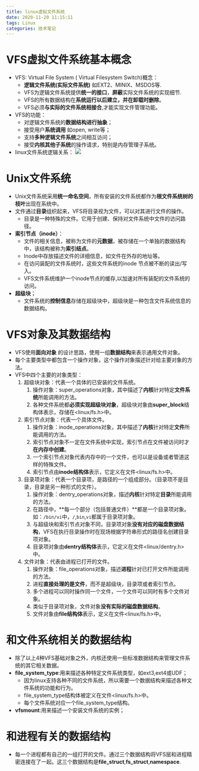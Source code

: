 ```yaml
---
title: linux虚拟文件系统
date: 2020-11-20 11:15:11
tags: Linux
categories: 技术笔记
---
```


# VFS虚拟文件系统基本概念


* VFS: Virtual File System ( Virtual Filesystem Switch)概念：
    * **逻辑文件系统(实际文件系统)**  如EXT2、MINIX、MSDOS等.
    * VFS为逻辑文件系统提供**统一的接口**，**屏蔽**实际文件系统的实现细节.
    * VFS的所有数据结构在**系统运行以后建立，并在卸载时删除**。
    * VFS必须**与实际的文件系统相接合**,才能实现文件管理功能。
* VFS的功能：
  * 对逻辑文件系统的**数据结构进行抽象**；
  * 接受用户**系统调用** 如open, write等；
  * 支持**多种逻辑文件系统**之间相互访问；
  * 接受**内核其他子系统**的操作请求，特别是内存管理子系统。
* linux文件系统逻辑关系：
![](https://zjpicture.oss-cn-beijing.aliyuncs.com/giteePic/picgo-master/img/20201120114340.jpg)


# Unix文件系统

* Unix文件系统采用**统一命名空间**，所有安装的文件系统都作为**根文件系统树的枝叶**出现在系统中。
* 文件通过**目录**组织起来，VFS将目录视为文件，可以对其进行文件的操作。
  * 目录是一种特殊的文件。它用于创建、保持对文件系统中文件的访问路径。
* **索引节点（inode）**：
  * 文件的相关信息，被称为文件的**元数据**，被存储在一个单独的数据结构中，该结构被称为**索引结点**。
  * Inode中存放描述文件的详细信息，如文件在外存的地址等。
  * 在访问装配的文件系统时，这些文件系统的inode 节点被不断的读出/写入。
  * VFS文件系统维护一个inode节点的缓存,以加速对所有装配的文件系统的访问。
* **超级块**；
  * 文件系统的**控制信息**存储在超级块中，超级块是一种包含文件系统信息的数据结构。

# VFS对象及其数据结构

* VFS使用**面向对象** 的设计思路，使用一组**数据结构**来表示通用文件对象。
* 每个主要类型中都包含一个操作对象，这个操作对象描述针对给主要对象的方法。
* VFS中四个主要的对象类型：
  1. 超级块对象：代表一个具体的已安装的文件系统。
     1. 操作对象：super_operations对象，其中描述了**内核**针对特定**文件系统**所能调用的方法。
     2. 各种文件系统都**必须实现超级块对象**，超级块对象由**super_block**结构体表示，存储在<linux/fs.h>中。
  2. 索引节点对象：代表一个具体文件。
     1. 操作对象：inode_operations对象，其中描述了**内核**针对特定**文件**所能调用的方法。
     2. 索引节点对象不一定在文件系统中实现，索引节点在文件被访问时才**在内存中创建**。
     3. 一个索引节点对象代表内存中的一个文件，也可以是设备或者管道这样的特殊文件。
     4. 索引节点由**inode结构体**表示，它定义在文件<linux/fs.h>中。
  3. 目录项对象：代表一个目录项，是路径的一个组成部分。（目录项不是目录，目录是另一种形式的文件）。
     1. 操作对象：dentry_operations对象，描述**内核**针对特定**目录**所能调用的方法。
     2. 在路径中，**每一个部分（包括普通文件）**都是一个目录项对象。如：`/bin/vi`中，`/`,`bin`,`vi`都属于目录项对象。
     3. 与超级块和索引节点对象不同，目录项对象**没有对应的磁盘数据结构**，VFS在执行目录操作时在现场根据字符串形式的路径名创建目录项对象。
     4. 目录项对象由**dentry结构体**表示，它定义在文件<linux/dentry.h>中。
  4. 文件对象：代表由进程已打开的文件。
     1. 操作对象：file_operations对象，描述**进程**针对已打开文件所能调用的方法。
     2. 进程**直接处理的是文件**，而不是超级块，目录项或者索引节点。
     3. 多个进程可以同时操作同一个文件，一个文件可以同时有多个文件对象。
     4. 类似于目录项对象，文件对象**没有实际的磁盘数据结构**。
     5. 文件对象由**file结构体**表示，定义在文件<linux/fs.h>中。

# 和文件系统相关的数据结构

* 除了以上4种VFS基础对象之外，内核还使用一些标准数据结构来管理文件系统的其它相关数据。
* **file_system_type**:用来描述各种特定文件系统类型，如ext3,ext4或UDF；
  * 因为linux支持各种不同的文件系统，所以需要一个数据结构来描述各种文件系统的功能和行为。
  * file_system_type结构体被定义在文件<linux/fs.h>中。
  * 每个文件系统对应一个file_system_type结构。
* **vfsmount**:用来描述一个安装文件系统的实例；

# 和进程有关的数据结构

* 每一个进程都有自己的一组打开的文件。通过三个数据结构将VFS层和进程精密连接在了一起。这三个数据结构是**file_struct**,**fs_struct**,**namespace**.

 
